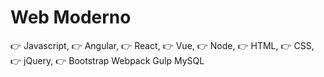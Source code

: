 # Web Moderno
:point_right: Javascript, 
:point_right: Angular, 
:point_right: React, 
:point_right: Vue, 
:point_right: Node, 
:point_right: HTML, 
:point_right: CSS, 
:point_right: jQuery, 
:point_right: Bootstrap Webpack Gulp MySQL
